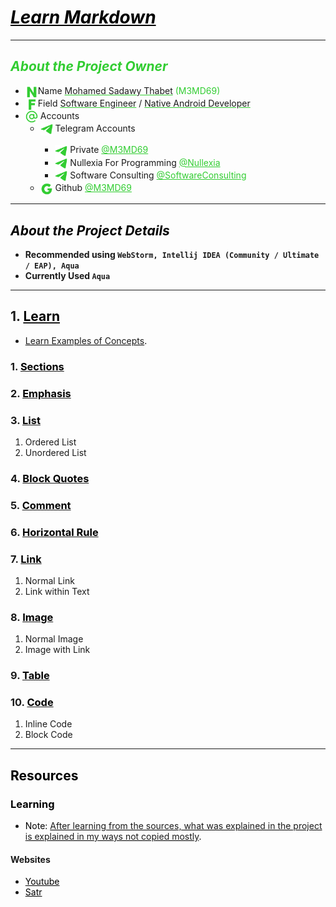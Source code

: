 # <u style="font-style: italic; color: #000000;">Learn Markdown</u>

---

## <span style="font-style: italic; color: limeGreen;">About the Project Owner</span>

- <img width="20" src="readme_file_source/icons/n_letter_icon.svg" alt="N Letter" style="vertical-align: middle;"/>Name <u style="text-decoration-color: #32cd32;">Mohamed Sadawy Thabet</u> <span style="color: limeGreen;">(M3MD69)
- <img width="20" src="readme_file_source/icons/f_letter_icon.svg" alt="F Letter" style="vertical-align: middle;"/>Field <u style="text-decoration-color: #32cd32;">Software Engineer</u> / <u style="text-decoration-color: #32cd32;">Native Android Developer</u>
- <img width="20" src="readme_file_source/icons/mention_icon.svg" alt="Mention Icon" style="vertical-align: middle;"/> Accounts
    <ul>
        <li><img width="20" src="readme_file_source/icons/telegram_icon.svg" alt="Telegram Icon" style="vertical-align: middle;"/> Telegram Accounts</li>
        <ul>
            <li><img width="20" src="readme_file_source/icons/telegram_icon.svg" alt="Telegram Icon" style="vertical-align: middle;"/> Private <a style="color: limeGreen;" href="https://t.me/M3MD69">@M3MD69</a></li>
            <li><img width="20" src="readme_file_source/icons/telegram_icon.svg" alt="Telegram Icon" style="vertical-align: middle;"/> Nullexia For Programming <a style="color: limeGreen;" href="https://t.me/Nullexia">@Nullexia</a></li>
            <li><img width="20" src="readme_file_source/icons/telegram_icon.svg" alt="Telegram Icon" style="vertical-align: middle;"/> Software Consulting <a style="color: limeGreen;" href="https://t.me/SoftwareConsulting">@SoftwareConsulting</a></li>
        </ul>
        <li><img width="20" src="readme_file_source/icons/g_letter_icon.svg" alt="G Letter" style="vertical-align: middle;"/> Github <a style="color: limeGreen;" href="https://github.com/M3MD69">@M3MD69</a></li>
    </ul>

---

## <span style="font-style: italic; color: #000000;">About the Project Details</span>

- **Recommended using `WebStorm, Intellij IDEA (Community / Ultimate / EAP), Aqua`**
- **Currently Used `Aqua`**

---

## 1. [<span style="color: #000000;">Learn</span>](src/_1_learn)

- <u style="text-decoration-color: #000000;">Learn Examples of Concepts</u><span style="color: #000000;">.</span>

### 1. [<span style="color: #000000;">Sections</span>](src/_1_learn/_1_1_sections)

### 2. [<span style="color: #000000;">Emphasis</span>](src/_1_learn/_1_2_emphasis)

### 3. [<span style="color: #000000;">List</span>](src/_1_learn/_1_3_list)

1. Ordered List
2. Unordered List

### 4. [<span style="color: #000000;">Block Quotes</span>](src/_1_learn/_1_4_block_quotes)

### 5. [<span style="color: #000000;">Comment</span>](src/_1_learn/_1_5_comment)

### 6. [<span style="color: #000000;">Horizontal Rule</span>](src/_1_learn/_1_6_horizontal_rule)

### 7. [<span style="color: #000000;">Link</span>](src/_1_learn/_1_7_link)

1. Normal Link
2. Link within Text

### 8. [<span style="color: #000000;">Image</span>](src/_1_learn/_1_8_image)

1. Normal Image
2. Image with Link

### 9. [<span style="color: #000000;">Table</span>](src/_1_learn/_1_9_table)

### 10. [<span style="color: #000000;">Code</span>](src/_1_learn/_1_10_code)

1. Inline Code
2. Block Code

---

## <span style="color: #000000;">Resources</span>

### <span style="color: #000000;">Learning</span>

- <span style="color: #000000;">Note: </span><u style="text-decoration-color: #000000;">After learning from the sources, what was explained in the project is explained in my ways not copied mostly</u><span style="color: #000000;">.</span>

#### Websites

<ul>
<li><a style="color: #000000;" href="https://www.youtube.com">Youtube</a></li>
<li><a style="color: #000000;" href="https://satr.codes">Satr</a></li>
</ul>